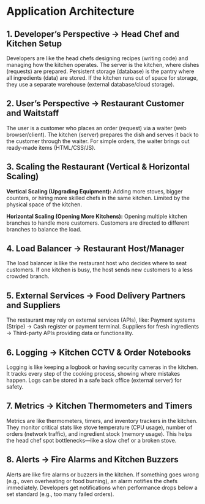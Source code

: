 # Application Architecture

## 1. Developer’s Perspective → Head Chef and Kitchen Setup
Developers are like the head chefs designing recipes (writing code) and managing how the kitchen operates.
The server is the kitchen, where dishes (requests) are prepared.
Persistent storage (database) is the pantry where all ingredients (data) are stored.
If the kitchen runs out of space for storage, they use a separate warehouse (external database/cloud storage).

## 2. User’s Perspective → Restaurant Customer and Waitstaff
The user is a customer who places an order (request) via a waiter (web browser/client).
The kitchen (server) prepares the dish and serves it back to the customer through the waiter.
For simple orders, the waiter brings out ready-made items (HTML/CSS/JS).

## 3. Scaling the Restaurant (Vertical & Horizontal Scaling)
**Vertical Scaling (Upgrading Equipment):**
Adding more stoves, bigger counters, or hiring more skilled chefs in the same kitchen.
Limited by the physical space of the kitchen.

**Horizontal Scaling (Opening More Kitchens):**
Opening multiple kitchen branches to handle more customers.
Customers are directed to different branches to balance the load.

## 4. Load Balancer → Restaurant Host/Manager
The load balancer is like the restaurant host who decides where to seat customers.
If one kitchen is busy, the host sends new customers to a less crowded branch.

## 5. External Services → Food Delivery Partners and Suppliers
The restaurant may rely on external services (APIs), like:
Payment systems (Stripe) → Cash register or payment terminal.
Suppliers for fresh ingredients → Third-party APIs providing data or functionality.

## 6. Logging → Kitchen CCTV & Order Notebooks
Logging is like keeping a logbook or having security cameras in the kitchen.
It tracks every step of the cooking process, showing where mistakes happen.
Logs can be stored in a safe back office (external server) for safety.

## 7. Metrics → Kitchen Thermometers and Timers
Metrics are like thermometers, timers, and inventory trackers in the kitchen.
They monitor critical stats like stove temperature (CPU usage), number of orders (network traffic), and ingredient stock (memory usage).
This helps the head chef spot bottlenecks—like a slow chef or a broken stove.

## 8. Alerts → Fire Alarms and Kitchen Buzzers
Alerts are like fire alarms or buzzers in the kitchen.
If something goes wrong (e.g., oven overheating or food burning), an alarm notifies the chefs immediately.
Developers get notifications when performance drops below a set standard (e.g., too many failed orders).
